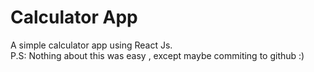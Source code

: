 # Calculator App
A simple calculator app using React Js.\
P.S: Nothing about this was easy , except maybe commiting to github :)
